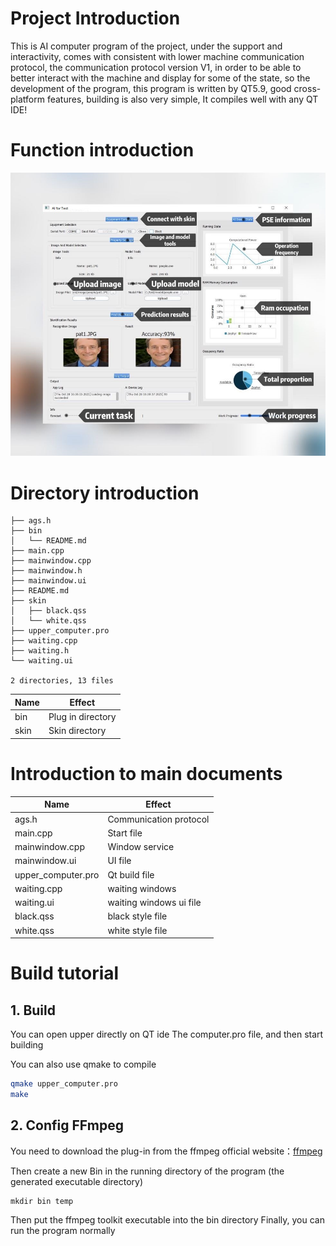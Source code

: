 # Project Introduction
This is AI computer program of the project, under the support and interactivity, comes with consistent with lower machine communication protocol, the communication protocol version V1, in order to be able to better interact with the machine and display for some of the state, so the development of the program, this program is written by QT5.9, good cross-platform features, building is also very simple, It compiles well with any QT IDE!

# Function introduction

<p align="center">
  <img alt="Micro-ML Demo" src="./../md_image/up.JPG">
</p>

# Directory introduction

```
├── ags.h
├── bin
│   └── README.md
├── main.cpp
├── mainwindow.cpp
├── mainwindow.h
├── mainwindow.ui
├── README.md
├── skin
│   ├── black.qss
│   └── white.qss
├── upper_computer.pro
├── waiting.cpp
├── waiting.h
└── waiting.ui

2 directories, 13 files
```

|  Name   | Effect  |
|  ----  | ----  |
| bin  | Plug in directory |
| skin  | Skin directory |

# Introduction to main documents

|  Name   | Effect  |
|  ----  | ----  |
| ags.h  | Communication protocol |
| main.cpp  | Start file |
| mainwindow.cpp  | Window service |
| mainwindow.ui | UI file |
| upper_computer.pro | Qt build file |
| waiting.cpp | waiting windows |
| waiting.ui | waiting windows ui file |
| black.qss | black style file |
| white.qss | white style file |

# Build tutorial
## 1. Build
You can open upper directly on QT ide The computer.pro file, and then start building

You can also use qmake to compile
```bash
qmake upper_computer.pro 
make
```

## 2. Config FFmpeg
You need to download the plug-in from the ffmpeg official website：[ffmpeg](https://github.com/BtbN/FFmpeg-Builds/releases)

Then create a new Bin in the running directory of the program (the generated executable directory)
```
mkdir bin temp
```
Then put the ffmpeg toolkit executable into the bin directory
Finally, you can run the program normally
